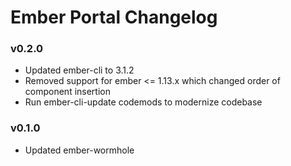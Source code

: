 # Ember Portal Changelog

### v0.2.0

- Updated ember-cli to 3.1.2
- Removed support for ember <= 1.13.x which changed order of component insertion
- Run ember-cli-update codemods to modernize codebase

### v0.1.0

- Updated ember-wormhole

